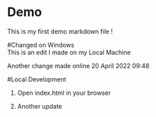 # Demo

This is my first demo markdown file !

#Changed on Windows \
This is an edit I made on my Local Machine

Another change made online 20 April 2022 09:48


#Local Development 

1. Open index.html in your browser


2. Another update